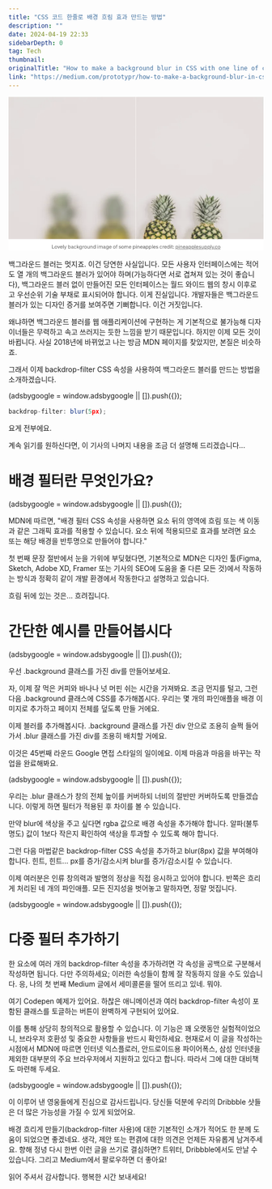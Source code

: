 ```yaml
---
title: "CSS 코드 한줄로 배경 흐림 효과 만드는 방법"
description: ""
date: 2024-04-19 22:33
sidebarDepth: 0
tag: Tech
thumbnail: 
originalTitle: "How to make a background blur in CSS with one line of code"
link: "https://medium.com/prototypr/how-to-make-a-background-blur-in-css-with-one-line-of-code-e446c7236e60"
---
```



![Background Blur](./img/HowtomakeabackgroundblurinCSSwithonelineofcode_0.png)

백그라운드 블러는 멋지죠. 이건 당연한 사실입니다. 모든 사용자 인터페이스에는 적어도 열 개의 백그라운드 블러가 있어야 하며(가능하다면 서로 겹쳐져 있는 것이 좋습니다), 백그라운드 블러 없이 만들어진 모든 인터페이스는 월드 와이드 웹의 창시 이후로 고 우선순위 기술 부채로 표시되어야 합니다. 이게 진실입니다. 개발자들은 백그라운드 블러가 있는 디자인 증거를 보여주면 기뻐합니다. 이건 거짓입니다.

왜냐하면 백그라운드 블러를 웹 애플리케이션에 구현하는 게 기본적으로 불가능해 디자이너들은 무력하고 속고 쓰러지는 듯한 느낌을 받기 때문입니다. 하지만 이제 모든 것이 바뀝니다. 사실 2018년에 바뀌었고 나는 방금 MDN 페이지를 찾았지만, 본질은 비슷하죠.

그래서 이제 backdrop-filter CSS 속성을 사용하여 백그라운드 블러를 만드는 방법을 소개하겠습니다.

<!-- ui-log 수평형 -->
<ins class="adsbygoogle"
  style="display:block"
  data-ad-client="ca-pub-4877378276818686"
  data-ad-slot="9743150776"
  data-ad-format="auto"
  data-full-width-responsive="true"></ins>
<component is="script">
(adsbygoogle = window.adsbygoogle || []).push({});
</component>

```js
backdrop-filter: blur(5px);
```

요게 전부에요.

계속 읽기를 원하신다면, 이 기사의 나머지 내용을 조금 더 설명해 드리겠습니다...

# 배경 필터란 무엇인가요?

<!-- ui-log 수평형 -->
<ins class="adsbygoogle"
  style="display:block"
  data-ad-client="ca-pub-4877378276818686"
  data-ad-slot="9743150776"
  data-ad-format="auto"
  data-full-width-responsive="true"></ins>
<component is="script">
(adsbygoogle = window.adsbygoogle || []).push({});
</component>

MDN에 따르면, "배경 필터 CSS 속성을 사용하면 요소 뒤의 영역에 흐림 또는 색 이동과 같은 그래픽 효과를 적용할 수 있습니다. 요소 뒤에 적용되므로 효과를 보려면 요소 또는 해당 배경을 반투명으로 만들어야 합니다."

첫 번째 문장 절반에서 눈을 가위에 부딪혔다면, 기본적으로 MDN은 디자인 툴(Figma, Sketch, Adobe XD, Framer 또는 기사의 SEO에 도움을 줄 다른 모든 것)에서 작동하는 방식과 정확히 같이 개발 환경에서 작동한다고 설명하고 있습니다.

흐림 뒤에 있는 것은... 흐려집니다.

# 간단한 예시를 만들어봅시다

<!-- ui-log 수평형 -->
<ins class="adsbygoogle"
  style="display:block"
  data-ad-client="ca-pub-4877378276818686"
  data-ad-slot="9743150776"
  data-ad-format="auto"
  data-full-width-responsive="true"></ins>
<component is="script">
(adsbygoogle = window.adsbygoogle || []).push({});
</component>

우선 .background 클래스를 가진 div를 만들어보세요.

자, 이제 잘 먹은 커피와 바나나 넛 머핀 쉬는 시간을 가져봐요. 조금 먼지를 털고, 그런 다음 .background 클래스에 CSS를 추가해봅시다. 우리는 몇 개의 파인애플을 배경 이미지로 추가하고 페이지 전체를 덮도록 만들 거에요.

이제 블러를 추가해봅시다. .background 클래스를 가진 div 안으로 조용히 슬쩍 들어가서 .blur 클래스를 가진 div를 조용히 배치할 거에요.

이것은 45번째 라운드 Google 면접 스타일의 일이에요. 이제 마음과 마음을 바꾸는 작업을 완료해봐요.

<!-- ui-log 수평형 -->
<ins class="adsbygoogle"
  style="display:block"
  data-ad-client="ca-pub-4877378276818686"
  data-ad-slot="9743150776"
  data-ad-format="auto"
  data-full-width-responsive="true"></ins>
<component is="script">
(adsbygoogle = window.adsbygoogle || []).push({});
</component>

우리는 .blur 클래스가 창의 전체 높이를 커버하되 너비의 절반만 커버하도록 만들겠습니다. 이렇게 하면 필터가 적용된 후 차이를 볼 수 있습니다.

만약 blur에 색상을 주고 싶다면 rgba 값으로 배경 속성을 추가해야 합니다. 알파(불투명도) 값이 1보다 작은지 확인하여 색상을 투과할 수 있도록 해야 합니다.

그런 다음 마법같은 backdrop-filter CSS 속성을 추가하고 blur(8px) 값을 부여해야 합니다. 힌트, 힌트... px를 증가/감소시켜 blur를 증가/감소시킬 수 있습니다.

이제 여러분은 인류 창의력과 발명의 정상을 직접 응시하고 있어야 합니다. 반쪽은 흐리게 처리된 네 개의 파인애플. 모든 진지성을 벗어놓고 말하자면, 정말 멋집니다.

<!-- ui-log 수평형 -->
<ins class="adsbygoogle"
  style="display:block"
  data-ad-client="ca-pub-4877378276818686"
  data-ad-slot="9743150776"
  data-ad-format="auto"
  data-full-width-responsive="true"></ins>
<component is="script">
(adsbygoogle = window.adsbygoogle || []).push({});
</component>

# 다중 필터 추가하기

한 요소에 여러 개의 backdrop-filter 속성을 추가하려면 각 속성을 공백으로 구분해서 작성하면 됩니다. 다만 주의하세요; 이러한 속성들이 함께 잘 작동하지 않을 수도 있습니다. 응, 나의 첫 번째 Medium 글에서 세미콜론을 떨어 뜨리고 있네. 뭐야.

여기 Codepen 예제가 있어요. 하찮은 애니메이션과 여러 backdrop-filter 속성이 포함된 클래스를 토글하는 버튼이 완벽하게 구현되어 있어요.

이를 통해 상당히 창의적으로 활용할 수 있습니다. 이 기능은 꽤 오랫동안 실험적이었으니, 브라우저 호환성 및 중요한 사항들을 반드시 확인하세요. 현재로서 이 글을 작성하는 시점에서 MDN에 따르면 인터넷 익스플로러, 안드로이드용 파이어폭스, 삼성 인터넷을 제외한 대부분의 주요 브라우저에서 지원하고 있다고 합니다. 따라서 그에 대한 대비책도 마련해 두세요.

<!-- ui-log 수평형 -->
<ins class="adsbygoogle"
  style="display:block"
  data-ad-client="ca-pub-4877378276818686"
  data-ad-slot="9743150776"
  data-ad-format="auto"
  data-full-width-responsive="true"></ins>
<component is="script">
(adsbygoogle = window.adsbygoogle || []).push({});
</component>

이 이루어 낸 영웅들에게 진심으로 감사드립니다. 당신들 덕분에 우리의 Dribbble 샷들은 더 많은 가능성을 가질 수 있게 되었어요.

배경 흐리게 만들기(backdrop-filter 사용)에 대한 기본적인 소개가 적어도 한 분께 도움이 되었으면 좋겠네요. 생각, 제안 또는 편겱에 대한 의견은 언제든 자유롭게 남겨주세요. 향해 정녕 다시 한번 이런 글을 쓰기로 결심하면? 트위터, Dribbble에서도 만날 수 있습니다. 그리고 Medium에서 팔로우하면 더 좋아요!

읽어 주셔서 감사합니다. 행복한 시간 보내세요!